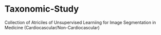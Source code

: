# Taxonomic-Study
Collection of Atriciles of Unsupervised Learniing for Image Segmentation in Medicine (Cardiocascular/Non-Cardiocascular)
